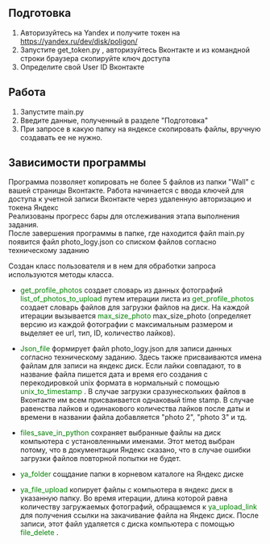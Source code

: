 ## Подготовка
1. Авторизуйтесь на Yandex и получите токен на https://yandex.ru/dev/disk/poligon/
2. Запустите get_token.py , авторизуйтесь Вконтакте и из командной строки браузера скопируйте ключ доступа
3. Определите свой User ID Вконтакте

## Работа
1. Запустите main.py
2. Введите данные, полученный в разделе "Подготовка"
3. При запросе в какую папку на яндексе скопировать файлы, вручную создавать ее не нужно.

## Зависимости программы
Программа позволяет копировать не более 5 файлов из папки "Wall" с вашей страницы Вконтакте.
Работа начинается с ввода ключей для доступа к учетной записи Вконтакте через удаленную авторизацию и токена Яндекс<br/>
Реализованы прогресс бары для отслеживания этапа выполнения задания.<br/>
После завершения программы в папке, где находится файл main.py появится файл photo_logy.json со списком файлов согласно техническому заданию

Создан класс пользователя и в нем для обработки запроса используются методы класса.

* <span style="color:green;">get_profile_photos </span> создает словарь из данных фотографий<br/>
<span style="color:green;">list_of_photos_to_upload </span> путем итерации листа из <span style="color:green;">get_profile_photos </span> создает словарь файлов для загрузки файлов на диск. На каждой итерации вызывается <span style="color:green;">max_size_photo </span> max_size_photo (определяет версию из каждой фотографии с максимальным размером и выделяет ее url, тип, ID, количество лайков).

* <span style="color:green;">Json_file </span> формирует файл photo_logy.json для записи данных согласно техническому заданию. Здесь также присваиваются имена файлам для записи на яндекс диск. Если лайки совпадают, то в название файла пишется дата и время его создания с перекодировкой unix формата в нормальный с помощью <span style="color:green;">unix_to_timestamp </span>. В случае загрузки сразунескольких файлов в Вконтакте им всем присваивается однаковый time stamp. В случае равенства лайков и одинакового количества лайков после даты и времени в названии файла добавляется "photo 2", "photo 3" и тд.

* <span style="color:green;">files_save_in_python </span> сохраняет выбранные файлы на диск компьютера с установленными именами. Этот метод выбран потому, что в документации Яндекс сказано, что в случае ошибки загрузки файлов повторной попытки не будет.

* <span style="color:green;">ya_folder </span> сощдание папки в корневом каталоге на Яндекс диске

* <span style="color:green;">ya_file_upload </span> копирует файлы с компьютера в яндекс диск в указанную папку. Во время итерации, длина которой равна количеству загружаемых фотографий, обращаемся к  <span style="color:green;">ya_upload_link </span> для получения ссылки на закачивание файла на Яндекс диск. После записи, этот файл удаляется с диска компьютера с помощью <span style="color:green;">file_delete </span>.



